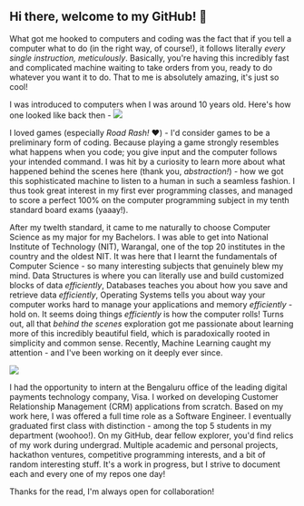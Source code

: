 ## Hi there, welcome to my GitHub! 👋 

What got me hooked to computers and coding was the fact that if you tell a computer what to do (in the right way, of course!), it follows literally *every single instruction, meticulously*. Basically, you're having this incredibly fast and complicated machine waiting to take orders from you, ready to do whatever you want it to do. That to me is absolutely amazing, it's just so cool!

I was introduced to computers when I was around 10 years old. Here's how one looked like back then - 
![](https://4.imimg.com/data4/RQ/PS/MY-25091456/how-to-donate-computer-1-500x500.jpg)

I loved games (especially *Road Rash!* :heart:) - I'd consider games to be a preliminary form of coding. Because playing a game strongly resembles what happens when you code; you give input and the computer follows your intended command. I was hit by a curiosity to learn more about what happened behind the scenes here (thank you, *abstraction!*) - how we got this sophisticated machine to listen to a human in such a seamless fashion. I thus took great interest in my first ever programming classes, and managed to score a perfect 100% on the computer programming subject in my tenth standard board exams (yaaay!). 

After my twelth standard, it came to me naturally to choose Computer Science as my major for my Bachelors. I was able to get into National Institute of Technology (NIT), Warangal, one of the top 20 institutes in the country and the oldest NIT. It was here that I learnt the fundamentals of Computer Science - so many interesting subjects that genuinely blew my mind. Data Structures is where you can literally use and build customized blocks of data *efficiently*, Databases teaches you about how you save and retrieve data *efficiently*, Operating Systems tells you about way your computer works hard to manage your applications and memory *efficiently* - hold on. It seems doing things *efficiently* is how the computer rolls! Turns out, all that *behind the scenes* exploration got me passionate about learning more of this incredibly beautiful field, which is paradoxically rooted in simplicity and common sense. Recently, Machine Learning caught my attention - and I've been working on it deeply ever since. 

![](https://media-exp1.licdn.com/dms/image/C5116AQGostK1A8GbBA/profile-displaybackgroundimage-shrink_350_1400/0?e=1605139200&v=beta&t=fzh3lraFQghwjuRXQGNWIqzjD2rHxcaYcQrE8xI5tdo)

I had the opportunity to intern at the Bengaluru office of the leading digital payments technology company, Visa. I worked on developing Customer Relationship Management (CRM) applications from scratch. Based on my work here, I was offered a full time role as a Software Engineer. I eventually graduated first class with distinction - among the top 5 students in my department (woohoo!). On my GitHub, dear fellow explorer, you'd find relics of my work during undergrad. Multiple academic and personal projects, hackathon ventures, competitive programming interests, and a bit of random interesting stuff. It's a work in progress, but I strive to document each and every one of my repos one day!

Thanks for the read, I'm always open for collaboration!

<!--
**Prahlad-K/Prahlad-K** is a ✨ _special_ ✨ repository because its `README.md` (this file) appears on your GitHub profile.

Here are some ideas to get you started:

- 🔭 I’m currently working on ...
- 🌱 I’m currently learning ...
- 👯 I’m looking to collaborate on ...
- 🤔 I’m looking for help with ...
- 💬 Ask me about ...
- 📫 How to reach me: ...
- 😄 Pronouns: ...
- ⚡ Fun fact: ...
-->
